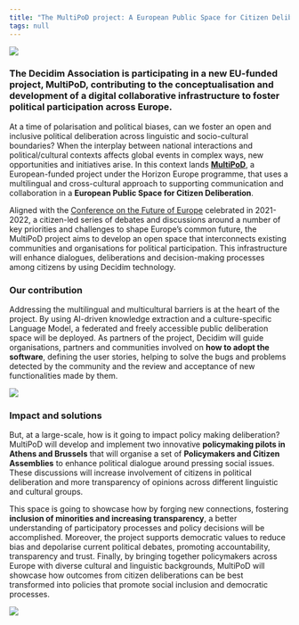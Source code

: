 ```yaml
---
title: "The MultiPoD project: A European Public Space for Citizen Deliberation"
tags: null
---
```

![](/uploads/img-20241210-wa0022.jpg)

### **The Decidim Association is participating in a new EU-funded project, MultiPoD, contributing to the conceptualisation and development of a digital collaborative infrastructure to foster political participation across Europe.**

At a time of polarisation and political biases, can we foster an open and inclusive political deliberation across linguistic and socio-cultural boundaries? When the interplay between national interactions and political/cultural contexts affects global events in complex ways, new opportunities and initiatives arise. In this context lands **[MultiPoD](https://multipod-project.eu/)**, a European-funded project under the Horizon Europe programme, that uses a multilingual and cross-cultural approach to supporting communication and collaboration in a **European Public Space for Citizen Deliberation**. 

Aligned with the [Conference on the Future of Europe](https://commission.europa.eu/strategy-and-policy/priorities-2019-2024/new-push-european-democracy/conference-future-europe_en) celebrated in 2021-2022, a citizen-led series of debates and discussions around a number of key priorities and challenges to shape Europe’s common future, the MultiPoD project aims to develop an open space that interconnects existing communities and organisations for political participation. This infrastructure will enhance dialogues, deliberations and decision-making processes among citizens by using Decidim technology. 

### **Our contribution**

Addressing the multilingual and multicultural barriers is at the heart of the project. By using AI-driven knowledge extraction and a culture-specific Language Model, a federated and freely accessible public deliberation space will be deployed. As partners of the project, Decidim will guide organisations, partners and communities involved on **how to adopt the software**, defining the user stories, helping to solve the bugs and problems detected by the community and the review and acceptance of new functionalities made by them. 

![](/uploads/img-20241210-wa0009.jpg)

### **Impact and solutions**

But, at a large-scale, how is it going to impact policy making deliberation? MultiPoD will develop and implement two innovative **policymaking pilots in Athens and Brussels** that will organise a set of **Policymakers and Citizen Assemblies** to enhance political dialogue around pressing social issues. These discussions will increase involvement of citizens in political deliberation and more transparency of opinions across different linguistic and cultural groups. 

This space is going to showcase how by forging new connections, fostering **inclusion of minorities and increasing transparency**, a better understanding of participatory processes and policy decisions will be accomplished. Moreover, the project supports democratic values to reduce bias and depolarise current political debates, promoting accountability, transparency and trust. Finally, by bringing together policymakers across Europe with diverse cultural and linguistic backgrounds, MultiPoD will showcase how outcomes from citizen deliberations can be best transformed into policies that promote social inclusion and democratic processes.

![](/uploads/component-4.png)
